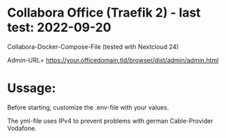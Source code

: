 # Collabora Office (Traefik 2) - last test: 2022-09-20

Collabora-Docker-Compose-File (tested with Nextcloud 24)

Admin-URL= https://your.officedomain.tld/browser/dist/admin/admin.html

# Ussage:

Before starting, customize the .env-file with your values.

The yml-file uses IPv4 to prevent problems with german Cable-Provider Vodafone.
